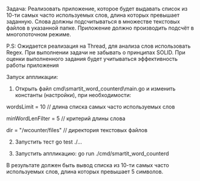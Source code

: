 Задача:
Реализовать приложение, которое будет выдавать список из 10-ти самых часто используемых слов, длина которых превышает заданную. Слова должны подсчитываться в множестве текстовых файлов в указанной папке. Приложение должно производить подсчёт в многопоточном режиме.

P.S: Ожидается реализация на Thread, для анализа слов использовать Regex.
При выполнении задачи не забывать о принципах SOLID.
При оценки выполненного задания будет учитываться эффективность работы приложения

Запуск аппликации:
1) Открыть файл cmd\smartit_word_counterd\main.go и изменить константы (настройки), при необходимости:

wordsLimit = 10  // длина списка  самых часто используемых слов 

minWordLenFilter = 5 	// критерий длины слова

dir = "/wcounter/files" // директория текстовых файлов


2) Запустить тест
go test ./...

3) Запустить аппликацию:
go run ./cmd/smartit_word_counterd

В результате должен быть вывод списка из 10-ти самых часто используемых слов, длина которых превышает 5 символов.
